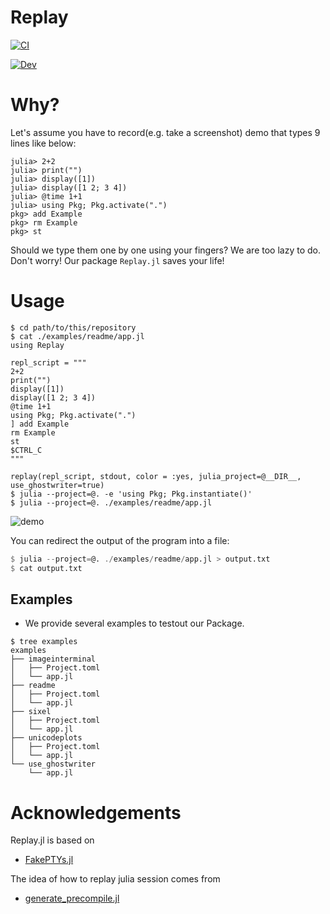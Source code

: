# Replay 

[![CI](https://github.com/AtelierArith/Replay.jl/actions/workflows/CI.yml/badge.svg)](https://github.com/AtelierArith/Replay.jl/actions/workflows/CI.yml)

[![Dev](https://img.shields.io/badge/docs-dev-blue.svg)](https://AtelierArith.github.io/Replay.jl/dev)

# Why?

Let's assume you have to record(e.g. take a screenshot) demo that types 9 lines like below:

```
julia> 2+2
julia> print("")
julia> display([1])
julia> display([1 2; 3 4])
julia> @time 1+1
julia> using Pkg; Pkg.activate(".")
pkg> add Example
pkg> rm Example
pkg> st
```

Should we type them one by one using your fingers? We are too lazy to do.
Don't worry! Our package `Replay.jl` saves your life!

# Usage

```console
$ cd path/to/this/repository
$ cat ./examples/readme/app.jl
using Replay

repl_script = """
2+2
print("")
display([1])
display([1 2; 3 4])
@time 1+1
using Pkg; Pkg.activate(".")
] add Example
rm Example
st
$CTRL_C
"""

replay(repl_script, stdout, color = :yes, julia_project=@__DIR__, use_ghostwriter=true)
$ julia --project=@. -e 'using Pkg; Pkg.instantiate()'
$ julia --project=@. ./examples/readme/app.jl
```

![demo](https://user-images.githubusercontent.com/16760547/141813986-d662f944-3377-40ca-872e-b2796dbc3102.gif)


You can redirect the output of the program into a file:

```julia
$ julia --project=@. ./examples/readme/app.jl > output.txt
$ cat output.txt
```

## Examples

- We provide several examples to testout our Package.

```console
$ tree examples
examples
├── imageinterminal
│   ├── Project.toml
│   └── app.jl
├── readme
│   ├── Project.toml
│   └── app.jl
├── sixel
│   ├── Project.toml
│   └── app.jl
├── unicodeplots
│   ├── Project.toml
│   └── app.jl
└── use_ghostwriter
    └── app.jl
```

# Acknowledgements

Replay.jl is based on 

- [FakePTYs.jl](https://github.com/JuliaLang/julia/blob/v1.6.3/test/testhelpers/FakePTYs.jl)

The idea of how to replay julia session comes from

- [generate_precompile.jl](https://github.com/JuliaLang/julia/blob/v1.6.3/contrib/generate_precompile.jl)

